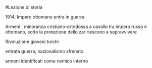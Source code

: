 #Lezione di storia

1914, Impero ottomano entra in guerra

Armeni , minoranza cristiano-ortodossa a cavallo tra impero russo e ottomano, sotto la protezione dello zar riescono a sopravvivere


Rivoluzione giovani turchi

entrata guerra, nazionalismo sfrenato

armeni identificati come nemico interno
<!--stackedit_data:
eyJoaXN0b3J5IjpbMjA5NzgxMzc2Ml19
-->